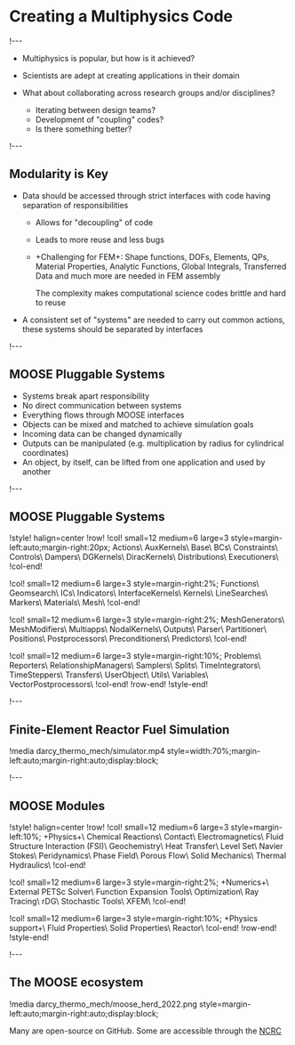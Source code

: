 # Creating a Multiphysics Code

!---

- Multiphysics is popular, but how is it achieved?
- Scientists are adept at creating applications in their domain
- What about collaborating across research groups and/or disciplines?

  - Iterating between design teams?
  - Development of "coupling" codes?
  - Is there something better?

!---

## Modularity is Key

- Data should be accessed through strict interfaces with code having separation of responsibilities

  - Allows for "decoupling" of code
  - Leads to more reuse and less bugs
  - +Challenging for FEM+: Shape functions, DOFs, Elements, QPs, Material Properties, Analytic
    Functions, Global Integrals, Transferred Data and much more are needed in FEM assembly

    The complexity makes computational science codes brittle and hard to reuse

- A consistent set of "systems" are needed to carry out common actions, these systems should be
  separated by interfaces


!---

## MOOSE Pluggable Systems

- Systems break apart responsibility
- No direct communication between systems
- Everything flows through MOOSE interfaces
- Objects can be mixed and matched to achieve simulation goals
- Incoming data can be changed dynamically
- Outputs can be manipulated (e.g. multiplication by radius for cylindrical coordinates)
- An object, by itself, can be lifted from one application and used by another

!---

## MOOSE Pluggable Systems

!style! halign=center
!row!
!col! small=12 medium=6 large=3 style=margin-left:auto;margin-right:20px;
Actions\\
AuxKernels\\
Base\\
BCs\\
Constraints\\
Controls\\
Dampers\\
DGKernels\\
DiracKernels\\
Distributions\\
Executioners\\
!col-end!

!col! small=12 medium=6 large=3 style=margin-right:2%;
Functions\\
Geomsearch\\
ICs\\
Indicators\\
InterfaceKernels\\
Kernels\\
LineSearches\\
Markers\\
Materials\\
Mesh\\
!col-end!

!col! small=12 medium=6 large=3 style=margin-right:2%;
MeshGenerators\\
MeshModifiers\\
Multiapps\\
NodalKernels\\
Outputs\\
Parser\\
Partitioner\\
Positions\\
Postprocessors\\
Preconditioners\\
Predictors\\
!col-end!

!col! small=12 medium=6 large=3 style=margin-right:10%;
Problems\\
Reporters\\
RelationshipManagers\\
Samplers\\
Splits\\
TimeIntegrators\\
TimeSteppers\\
Transfers\\
UserObject\\
Utils\\
Variables\\
VectorPostprocessors\\
!col-end!
!row-end!
!style-end!

!---

## Finite-Element Reactor Fuel Simulation

!media darcy_thermo_mech/simulator.mp4 style=width:70%;margin-left:auto;margin-right:auto;display:block;

!---

## MOOSE Modules

!style! halign=center
!row!
!col! small=12 medium=6 large=3 style=margin-left:10%;
+Physics+\\
Chemical Reactions\\
Contact\\
Electromagnetics\\
Fluid Structure Interaction (FSI)\\
Geochemistry\\
Heat Transfer\\
Level Set\\
Navier Stokes\\
Peridynamics\\
Phase Field\\
Porous Flow\\
Solid Mechanics\\
Thermal Hydraulics\\
!col-end!

!col! small=12 medium=6 large=3 style=margin-right:2%;
+Numerics+\\
External PETSc Solver\\
Function Expansion Tools\\
Optimization\\
Ray Tracing\\
rDG\\
Stochastic Tools\\
XFEM\\
!col-end!

!col! small=12 medium=6 large=3 style=margin-right:10%;
+Physics support+\\
Fluid Properties\\
Solid Properties\\
Reactor\\
!col-end!
!row-end!
!style-end!

!---

## The MOOSE ecosystem

!media darcy_thermo_mech/moose_herd_2022.png style=margin-left:auto;margin-right:auto;display:block;

Many are open-source on GitHub. Some are accessible through the [NCRC](https://inl.gov/ncrc/)
